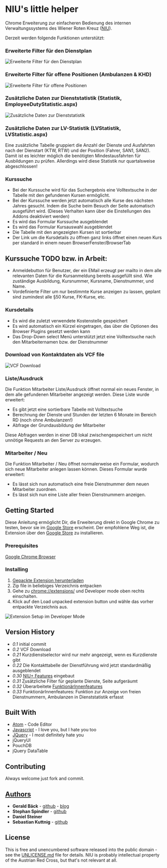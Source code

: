 # NIU's little helper

Chrome Erweiterung zur einfacheren Bedienung des internen Verwaltungssystems des Wiener Roten Kreuz ([NIU](https://niu.wrk.at/)).

Derzeit werden folgende Funktionen unterstützt:

### Erweiterte Filter für den Dienstplan
![Erweiterte Filter für den Dienstplan](screenshots/dienstplan.png)

### Erweiterte Filter für offene Positionen (Ambulanzen & KHD)
![Erweiterte Filter für offene Positionen](screenshots/offene_positionen.png)

### Zusätzliche Daten zur Dienststatistik (Statistik, EmployeeDutyStatistic.aspx)
![Zusätzliche Daten zur Dienststatistik](screenshots/mitarbeiterbezogene_dienststatistik.png)

### Zusätzliche Daten zur LV-Statistik (LVStatistik, LVStatistic.aspx)
Eine zusätzliche Tabelle gruppiert die Anzahl der Dienste und Ausfahrten nach der
Dienstart (KTW, RTW) und der Position (Fahrer, SAN1, SAN2). Damit ist es leichter möglich die
benötigten Mindestausfahrten für Ausbildungen zu prüfen. Allerdings wird diese Statistik nur
quartalsweise abgeschlossen!

### Kurssuche

* Bei der Kurssuche wird für das Suchergebnis eine Volltextsuche in der Tabelle mit den gefundenen Kursen ermöglicht.
* Bei der Kurssuche werden jetzt automatisch alle Kurse des nächsten Jahres gesucht. Indem die Suche beim Besuch der Seite automatisch ausgeführt wird. (Dieses Verhalten kann über die Einstellungen des Addons deaktiviert werden)
* Es wird das Formular Kurssuche ausgeblendet
* Es wird das Formular Kursauswahl ausgeblendet
* Die Tabelle mit den angezeigten Kursen ist sortierbar
* Der Link um die Kursdetails zu öffnen ganz links öffnet einen neuen Kurs per standard in einem neuen BrowserFenster/BrowserTab

## Kurssuche TODO bzw. in Arbeit:

* Anmeldebutton für Benutzer, der ein EMail erzeugt per mailto in dem alle relevanten Daten für die Kursanmeldung bereits ausgefüllt sind. Wie zuständige Ausbildung, Kursnummer, Kursname, Dienstnummer, und Name.
* Vordefinierte Filter um nur bestimmte Kurse anzeigen zu lassen, geplant sind zumindest alle §50 Kurse, FK-Kurse, etc.

### Kursdetails

* Es wird die zuletzt verwendete Kostenstelle gespeichert
* Es wird automatisch ein Kürzel eingetragen, das über die Optionen des Browser Plugins gesetzt werden kann
* Das Drop-Down select Menü unterstützt jetzt eine Volltextsuche nach den Mitarbeiternamen bzw. der Dienstnummer

### Download von Kontaktdaten als VCF file
![VCF Download](screenshots/vcf_download.png)

### Liste/Ausdruck
Die Funktion Mitarbeiter Liste/Ausdruck öffnet normal ein neues Fenster, in dem alle gefundenen Mitarbeiter angezeigt werden. Diese Liste wurde erweitert:

* Es gibt jetzt eine sortierbare Tabelle mit Volltextsuche
* Berechnung der Dienste und Stunden der letzten 6 Monate im Bereich RD (noch ohne Ambulanzen!)
* Abfrage der Grundausbildung der Mitarbeiter

Diese Abfragen werden in einer DB lokal zwischengespeichert um nicht unnötige Requests an den Server zu erzeugen.

### Mitarbeiter / Neu
Die Funktion Mitarbeiter / Neu öffnet normalerweise ein Formular, wodurch sich neue Mitarbeiter anlegen lassen können. Dieses Formular wurde erweitert:

* Es lässt sich nun automatisch eine freie Dienstnummer dem neuen Mitarbeiter zuordnen.
* Es lässt sich nun eine Liste aller freien Dienstnummern anzeigen.

## Getting Started

Diese Anleitung ermöglicht Dir, die Erweiterung direkt in Google Chrome zu testen, bevor sie im [Google Store](https://chrome.google.com/webstore/detail/nius-litte-helper/fdldehahkijcfpmjhgnkggopliakcknj?hl=de) erscheint. Der empfohlene Weg ist, die Extension über den [Google Store](https://chrome.google.com/webstore/detail/nius-litte-helper/fdldehahkijcfpmjhgnkggopliakcknj?hl=de) zu installieren.

### Prerequisites

[Google Chrome Browser](https://www.google.com/chrome/browser/desktop/)

### Installing

1. [Gepackte Extension herunterladen](https://github.com/geraldbaeck/NIUsLittleHelper/archive/master.zip)
2. Zip file in beliebiges Verzeichnis entpacken
3. Gehe zu [chrome://extensions/](chrome://extensions/) und Developer mode oben rechts einschalten.
4. Klick auf den Load unpacked extension button und wähle das vorher entpackte Verzeichnis aus.

![Extension Setup im Developer Mode](screenshots/extension_setup.png)

## Version History

+ *0.1* initial commit
+ *0.2* VCF Download
+ *0.21* Kurzdienstselector wird nur mehr angezeigt, wenn es Kurzdienste gibt
+ *0.22* Die Kontakttabelle der Dienstführung wird jetzt standardmäßig ausgeblendet
+ *0.30* [NIU+ Features](#zusätzliche-daten-zur-lv-statistik-lvstatistik-lvstatisticaspx) eingebaut
+ *0.31* Zusätzliche Filter für geplante Dienste, Seite aufgeräumt
+ *0.32* Überarbeitete [FunktionärInnenfeatures](https://github.com/geraldbaeck/NIUsLittleHelper/pull/2)
+ *0.33* FunktionärInnenfeatures: Funktion zur Anzeige von freien Dienstnummern, Ambulanzen in Dienststatistik erfasst

## Built With

* [Atom](https://github.com/atom/atom) - Code Editor
* [Javascript](https://en.wikipedia.org/wiki/JavaScript) - I love you, but I hate you too
* [JQuery](https://jquery.com/) - I most definitely hate you
* jQueryUI
* PouchDB
* jQuery DataTable


## Contributing

Always welcome just fork and commit.

## [Authors](https://github.com/geraldbaeck/NIUsLittleHelper/graphs/contributors)

* **Gerald Bäck** - [github](https://github.com/geraldbaeck) - [blog](http://dev.baeck.at/)
* **Stephan Spindler** - [github](https://github.com/spind42)
* **Daniel Steiner**
* **Sebastian Kuttnig** - [github](https://github.com/daseppl)

## License

This is free and unencumbered software released into the public domain - see the [UNLICENSE.md](UNLICENSE.md) file for details. NIU is probably intellectual property of the Austrian Red Cross, but that's not relevant at all.
